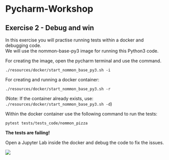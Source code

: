 # Pycharm-Workshop

## Exercise 2 - Debug and win

In this exercise you will practise running tests within a docker and debugging code.  
We will use the nommon-base-py3 image for running this Python3 code. 

For creating the image, open the pycharm terminal and use the command.

`./resources/docker/start_nommon_base_py3.sh -i`

For creating and running a docker container:

`./resources/docker/start_nommon_base_py3.sh -r`

(Note: If the container already exists, use: `./resources/docker/start_nommon_base_py3.sh -d`)

Within the docker container use the following command to run the tests:

`pytest tests/tests_code/nommon_pizza`

**The tests are failing!**

Open a Jupyter Lab inside the docker and debug the code to fix the issues.


![](https://i0.wp.com/blog.cambro.com/wp-content/uploads/2021/10/PizzaQuiz.png?ssl=1)

